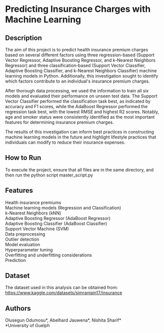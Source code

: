# Predicting Insurance Charges with Machine Learning
## Description
The aim of this project is to predict health insurance premium charges based on several different factors using three regression-based (Support Vector Regressor, Adaptive Boosting Regressor, and k-Nearest Neighbors Regressor) and three classification-based (Support Vector Classifier, Adaptive Boosting Classifier, and k-Nearest Neighbors Classifier) machine learning models in Python. Additionally, this investigation sought to identify which factors contribute to an individual's insurance premium charges.

After thorough data processing, we used the information to train all six models and evaluated their performance on unseen test data. The Support Vector Classifier performed the classification task best, as indicated by accuracy and F1 scores, while the AdaBoost Regressor performed the regression task best, with the lowest RMSE and highest R2 scores. Notably, age and smoker status were consistently identified as the most important features for determining insurance premium charges.

The results of this investigation can inform best practices in constructing machine learning models in the future and highlight lifestyle practices that individuals can modify to reduce their insurance expenses.

## How to Run
To execute the project, ensure that all files are in the same directory, and then run the python script master_script.py

## Features
Health insurance premiums  
Machine learning models (Regression and Classification)  
k-Nearest Neighbors (kNN)  
Adaptive Boosting Regressor (AdaBoost Regressor)  
Adaptive Boosting Classifier (AdaBoost Classifier)  
Support Vector Machine (SVM)  
Data preprocessing  
Outlier detection  
Model evaluation  
Hyperparameter tuning  
Overfitting and underfitting considerations  
Prediction

## Dataset
The dataset used in this analysis can be obtained from:
https://www.kaggle.com/datasets/simranjain17/insurance

## Authors
Olusegun Odumosu*, Abelhard Jauwena*, Nishita Sharif*  
*University of Guelph
